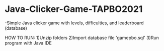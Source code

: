 # Java-Clicker-Game-TAPBO2021
-Simple Java clicker game with levels, difficulties, and leaderboard (database)


HOW TO RUN:
1)Unzip folders
2)Import database file 'gamepbo.sql'
3)Run program with Java IDE
